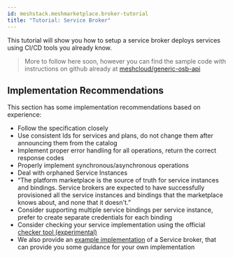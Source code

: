 ```yaml
---
id: meshstack.meshmarketplace.broker-tutorial
title: "Tutorial: Service Broker"
---
```


This tutorial will show you how to setup a service broker deploys services using CI/CD tools you already know.

> More to follow here soon, however you can find the sample code with instructions on github already at [meshcloud/generic-osb-api](https://github.com/meshcloud/generic-osb-api)

## Implementation Recommendations

This section has some implementation recommendations based on experience:

- Follow the specification closely
- Use consistent Ids for services and plans, do not change them after announcing them from the catalog
- Implement proper error handling for all operations, return the correct response codes
- Properly implement synchronous/asynchronous operations
- Deal with orphaned Service Instances
- “The platform marketplace is the source of truth for service instances and bindings. Service brokers are expected to have successfully provisioned all the service instances and bindings that the marketplace knows about, and none that it doesn't.”
- Consider supporting multiple service bindings per service instance, prefer to create separate credentials for each binding
- Consider checking your service implementation using the official [checker tool (experimental)](https://github.com/openservicebrokerapi/osb-checker)
- We also provide an [example implementation](https://github.com/Meshcloud/generic-osb-api) of a Service broker, that can provide you some guidance for your own implementation

